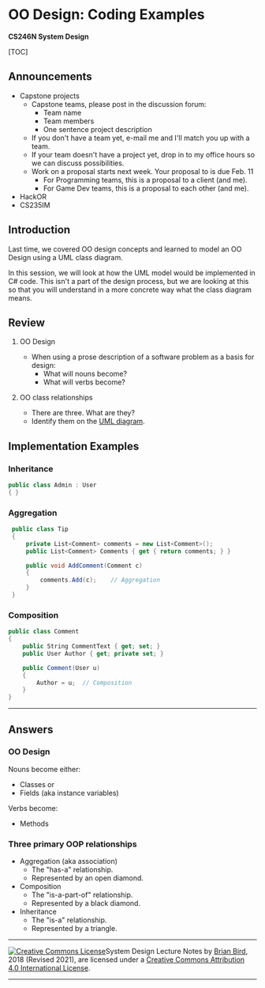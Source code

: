 # OO Design: Coding Examples

**CS246N System Design**

[TOC]

## Announcements

- Capstone projects
  - Capstone teams, please post in the discussion forum:
    - Team name
    - Team members
    - One sentence project description
  - If you don't have a team yet, e-mail me and I'll match you up with a team.
  - If your team doesn't have a project yet, drop in to my office hours so we can discuss possibilities.
  - Work on a proposal starts next week. Your proposal to is due Feb. 11
    - For Programming teams, this is a proposal to a client (and me).
    - For Game Dev teams, this is a proposal to each other (and me).
- HackOR
- CS235IM

## Introduction

Last time, we covered OO design concepts and learned to model an OO Design using a UML class diagram.

In this session, we will look at how the UML model would be implemented in C# code. This isn't a part of the design process, but we are looking at this so that you will understand in a more concrete way what the class diagram means.

## Review

1. OO Design
   - When using a prose description of a software problem as a basis for design:
     - What will nouns become?
     - What will verbs become?

2. OO class relationships
   - There are three. What are they?
   - Identify them on the [UML diagram](DomainModel.pdf).



## Implementation Examples

### Inheritance

```c#
public class Admin : User
{ }
```

### Aggregation

```c#
 public class Tip
 {
     private List<Comment> comments = new List<Comment>(); 
     public List<Comment> Comments { get { return comments; } }

     public void AddComment(Comment c)
     {
         comments.Add(c);    // Aggregation
     }
 }
```



### Composition

```c#
public class Comment
{
    public String CommentText { get; set; }
    public User Author { get; private set; }  

    public Comment(User u)
    {
        Author = u;  // Composition
    }
}
```





----

## Answers

### OO Design

Nouns become either:

- Classes
      or
- Fields (aka instance variables)

Verbs become:

- Methods

### Three primary OOP relationships

- Aggregation (aka association)
  - The "has-a" relationship.
  - Represented by an open diamond.
- Composition
  - The "is-a-part-of" relationship.
  - Represented by a black diamond.
- Inheritance
  - The "is-a" relationship.
  - Represented by a triangle.



------

 [![Creative Commons License](https://i.creativecommons.org/l/by/4.0/88x31.png)](http://creativecommons.org/licenses/by/4.0/)System Design Lecture Notes by [Brian Bird](https://profbird.online), 2018 (Revised 2021), are licensed under a [Creative Commons Attribution 4.0 International License](http://creativecommons.org/licenses/by/4.0/). 

------